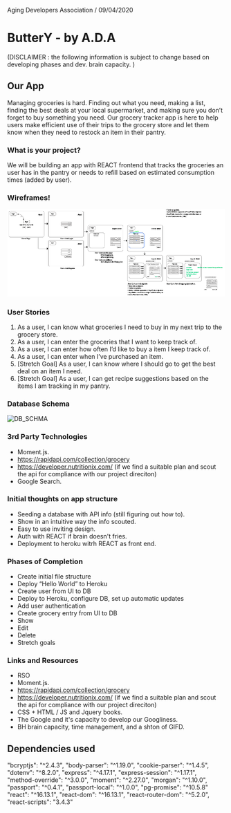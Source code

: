 Aging Developers Association / 09/04/2020 

# ButterY - by A.D.A

(DISCLAIMER : the following information is subject to change based on developing phases and dev. brain capacity. )

## Our App

Managing groceries is hard.  Finding out what you need, making a list, finding the best deals at your local supermarket, 
and making sure you don’t forget to buy something you need.  Our grocery tracker app is here to help users make efficient 
use of their trips to the grocery store and let them know when they need to restock an item in their pantry.

### What is your project?

We will be building an app with REACT frontend that tracks the groceries an user has in the pantry
or needs to refill based on estimated consumption times (added by user).

### Wireframes!

![Wireframe](./resources/final_wireframe.png)

### User Stories

  1.  As a user, I can know what groceries I need to buy in my next trip to the grocery store.
  2.  As a user, I can enter the groceries that I want to keep track of.
  3.  As a user, I can enter how often I’d like to buy a item I keep track of.
  4.  As a user, I can enter when I’ve purchased an item.
  5.  [Stretch Goal] As a user, I can know where I should go to get the best deal on an item I need.
  6.  [Stretch Goal] As a user, I can get recipe suggestions based on the items I am tracking in my pantry.
  
### Database Schema

![DB_SCHMA](./resources/database_schema.png)

### 3rd Party Technologies

- Moment.js.
- https://rapidapi.com/collection/grocery
- https://developer.nutritionix.com/ (if we find a suitable plan and scout the api for compliance with our project direciton)
- Google Search.

### Initial thoughts on app structure

- Seeding a database with API info (still figuring out how to).
- Show in an intuitive way the info scouted.
- Easy to use inviting design.
- Auth with REACT if brain doesn't fries.
- Deployment to heroku witrh REACT as front end.

### Phases of Completion

  - Create initial file structure
  - Deploy “Hello World” to Heroku
  - Create user from UI to DB
  - Deploy to Heroku, configure DB, set up automatic updates
  - Add user authentication
  - Create grocery entry from UI to DB
  - Show
  - Edit
  - Delete
  - Stretch goals

### Links and Resources

- RSO
- Moment.js.
- https://rapidapi.com/collection/grocery
- https://developer.nutritionix.com/ (if we find a suitable plan and scout the api for compliance with our project direciton)
- CSS + HTML / JS and Jquery books.
- The Google and it's capacity to develop our Googliness.
- BH brain capacity, time management, and a shton of GIFD.

## Dependencies used

   "bcryptjs": "^2.4.3",
    "body-parser": "^1.19.0",
    "cookie-parser": "^1.4.5",
    "dotenv": "^8.2.0",
    "express": "^4.17.1",
    "express-session": "^1.17.1",
    "method-override": "^3.0.0",
    "moment": "^2.27.0",
    "morgan": "^1.10.0",
    "passport": "^0.4.1",
    "passport-local": "^1.0.0",
    "pg-promise": "^10.5.8"
    "react": "^16.13.1",
    "react-dom": "^16.13.1",
    "react-router-dom": "^5.2.0",
    "react-scripts": "3.4.3"